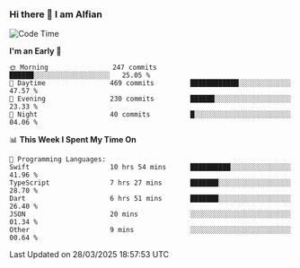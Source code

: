 ### Hi there 👋 I am Alfian

<!--START_SECTION:waka-->
![Code Time](http://img.shields.io/badge/Code%20Time-658%20hrs%208%20mins-blue)

**I'm an Early 🐤** 

```text
🌞 Morning                247 commits         ██████░░░░░░░░░░░░░░░░░░░   25.05 % 
🌆 Daytime                469 commits         ████████████░░░░░░░░░░░░░   47.57 % 
🌃 Evening                230 commits         ██████░░░░░░░░░░░░░░░░░░░   23.33 % 
🌙 Night                  40 commits          █░░░░░░░░░░░░░░░░░░░░░░░░   04.06 % 
```


📊 **This Week I Spent My Time On** 

```text
💬 Programming Languages: 
Swift                    10 hrs 54 mins      ██████████░░░░░░░░░░░░░░░   41.96 % 
TypeScript               7 hrs 27 mins       ███████░░░░░░░░░░░░░░░░░░   28.70 % 
Dart                     6 hrs 51 mins       ███████░░░░░░░░░░░░░░░░░░   26.40 % 
JSON                     20 mins             ░░░░░░░░░░░░░░░░░░░░░░░░░   01.34 % 
Other                    9 mins              ░░░░░░░░░░░░░░░░░░░░░░░░░   00.64 % 
```


 Last Updated on 28/03/2025 18:57:53 UTC
<!--END_SECTION:waka-->
